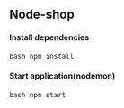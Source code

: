 ## Node-shop

#### Install dependencies
`bash
npm install
`
#### Start application(nodemon)
`bash
npm start
`
